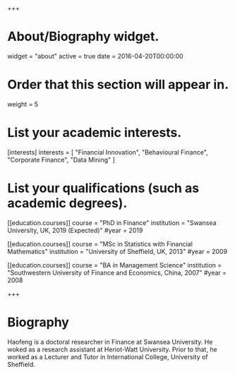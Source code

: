 +++
# About/Biography widget.
widget = "about"
active = true
date = 2016-04-20T00:00:00

# Order that this section will appear in.
weight = 5

# List your academic interests.
[interests]
  interests = [
    "Financial Innovation",
    "Behavioural Finance",
    "Corporate Finance",
    "Data Mining"
  ]

# List your qualifications (such as academic degrees).
[[education.courses]]
  course = "PhD in Finance"
  institution = "Swansea University, UK, 2019 (Expected)"
  #year = 2019

[[education.courses]]
  course = "MSc in Statistics with Financial Mathematics"
  institution = "University of Sheffield, UK, 2013"
  #year = 2009

[[education.courses]]
  course = "BA in Management Science"
  institution = "Southwestern University of Finance and Economics, China, 2007"
  #year = 2008
 
+++

# Biography

Haofeng is a doctoral researcher in Finance at Swansea University. He woked as a research assistant at Heriot-Watt University. Prior to that, he worked as a Lecturer and Tutor in International College, University of Sheffield. 
